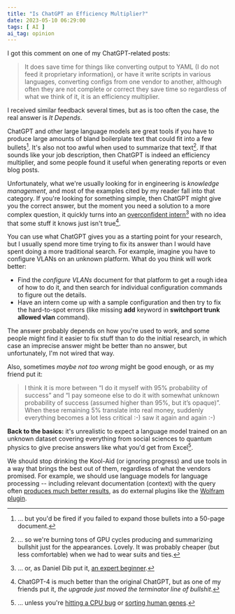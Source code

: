 ```yaml
---
title: "Is ChatGPT an Efficiency Multiplier?"
date: 2023-05-10 06:29:00
tags: [ AI ]
ai_tag: opinion
---
```

I got this comment on one of my ChatGPT-related posts:

> It does save time for things like converting output to YAML (I do not feed it proprietary information), or have it write scripts in various languages, converting configs from one vendor to another, although often they are not complete or correct they save time so regardless of what we think of it, it is an efficiency multiplier.

I received similar feedback several times, but as is too often the case, the real answer is *It Depends*.
<!--more-->
ChatGPT and other large language models are great tools if you have to produce large amounts of bland boilerplate text that could fit into a few bullets[^BYBF]. It's also not too awful when used to summarize that text[^GPU]. If that sounds like your job description, then ChatGPT is indeed an efficiency multiplier, and some people found it useful when generating reports or even blog posts.

[^BYBF]: ... but you'd be fired if you failed to expand those bullets into a 50-page document.

[^GPU]: ... so we're burning tons of GPU cycles producing and 
summarizing bullshit just for the appearances. Lovely. It was probably cheaper (but less comfortable) when we had to wear suits and ties.

Unfortunately, what we're usually looking for in engineering is *knowledge management*, and most of the examples cited by my reader fall into that category. If you're looking for something simple, then ChatGPT might give you the correct answer, but the moment you need a solution to a more complex question, it quickly turns into an [overconfident intern](https://economistwritingeveryday.com/2023/04/17/chatgpt-as-intern/)[^EB] with no idea that some stuff it knows just isn't true[^LB]. 

[^EB]: ... or, as Daniel Dib put it, [an expert beginner](https://twitter.com/ioshints/status/1639897544485400576).

[^LB]: ChatGPT-4 is much better than the original ChatGPT, but as one of my friends put it, _the upgrade just moved the terminator line of bullshit_.

You can use what ChatGPT gives you as a starting point for your research, but I usually spend more time trying to fix its answer than I would have spent doing a more traditional search. For example, imagine you have to configure VLANs on an unknown platform. What do you think will work better:

* Find the *configure VLANs* document for that platform to get a rough idea of how to do it, and then search for individual configuration commands to figure out the details.
* Have an intern come up with a sample configuration and then try to fix the hard-to-spot errors (like missing **add** keyword in **switchport trunk allowed vlan** command).

The answer probably depends on how you're used to work, and some people might find it easier to fix stuff than to do the initial research, in which case an imprecise answer might be better than no answer, but unfortunately, I'm not wired that way.

Also, sometimes _maybe not too wrong_ might be good enough, or as my friend put it:

> I think it is more between “I do it myself with 95% probability of success” and “I pay someone else to do it with somewhat unknown probability of success (assumed higher than 95%, but it’s opaque)”. When these remaining 5% translate into real money, suddenly everything becomes a lot less critical :-) saw it again and again :-)

**Back to the basics:** it's unrealistic to expect a language model trained on an unknown dataset covering everything from social sciences to quantum physics to give precise answers like what you'd get from Excel[^CB].

We should stop drinking the Kool-Aid (or ignoring progress) and use tools in a way that brings the best out of them, regardless of what the vendors promised. For example, we should use language models for language processing -- including relevant documentation (context) with the query often [produces much better results](https://www.buildon.aws/posts/well-arch-chatbot), as do external plugins like the [Wolfram plugin](https://www.wolfram.com/wolfram-plugin-chatgpt/). 

[^CB]: ... unless you're [hitting a CPU bug](https://en.wikipedia.org/wiki/Pentium_FDIV_bug) or [sorting human genes](https://www.theverge.com/2020/8/6/21355674/human-genes-rename-microsoft-excel-misreading-dates).  